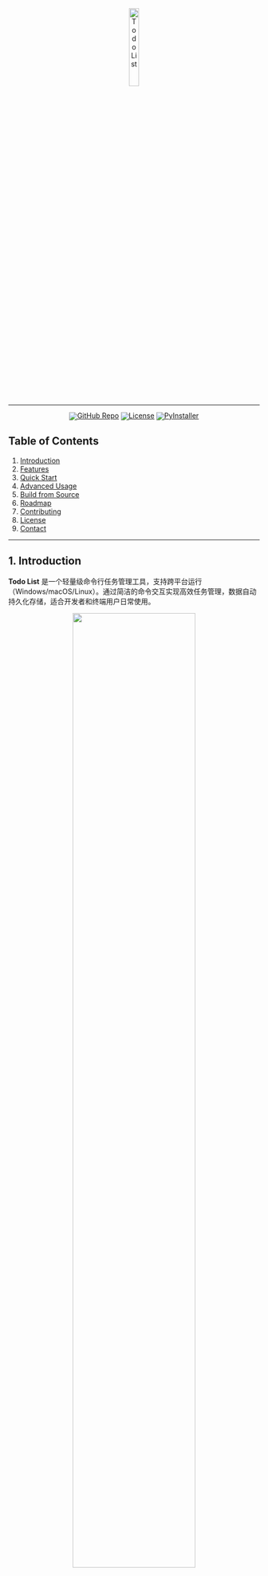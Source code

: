 <!-- markdownlint-disable first-line-h1 -->
<!-- markdownlint-disable html -->
<!-- markdownlint-disable no-duplicate-header -->

<div align="center">
  <img src="https://cdn-icons-png.flaticon.com/512/3293/3293464.png" width="20%" alt="Todo List" />
</div>

<hr>

<div align="center" style="line-height: 1;">
  <a href="https://github.com/ekmope/todo-list"><img alt="GitHub Repo"
    src="https://img.shields.io/badge/📂%20GitHub-Todo_List-536af5?logo=github&color=536af5"/></a>
  <a href="https://choosealicense.com/licenses/mit/"><img alt="License"
    src="https://img.shields.io/badge/📜%20License-MIT-f5de53?color=f5de53"/></a>
  <a href="https://pypi.org/project/pyinstaller/"><img alt="PyInstaller"
    src="https://img.shields.io/badge/📦%20Packaged_with-PyInstaller-2ba97a?color=2ba97a"/></a>
</div>

## Table of Contents

1. [Introduction](#1-introduction)
2. [Features](#2-features)
3. [Quick Start](#3-quick-start) 
4. [Advanced Usage](#4-advanced-usage)
5. [Build from Source](#5-build-from-source)
6. [Roadmap](#6-roadmap)
7. [Contributing](#7-contributing)
8. [License](#8-license)
9. [Contact](#9-contact)

---

## 1. Introduction

**Todo List** 是一个轻量级命令行任务管理工具，支持跨平台运行（Windows/macOS/Linux）。通过简洁的命令交互实现高效任务管理，数据自动持久化存储，适合开发者和终端用户日常使用。

<div align="center">
  <img src="demo.gif" width="70%">
</div>

---

## 2. Features

### Core Architecture
- **极简设计**：单文件实现核心逻辑
- **数据持久化**：自动保存任务到 `todo.txt` 文件
- **跨平台兼容**：完美支持 Windows CMD/PowerShell 和 Unix Shell

### Functional Highlights
- ✅ 添加/删除/完成任务
- ✅ 任务状态可视化（[ ]未完成 vs [x]已完成）
- ✅ 数据自动保存与加载
- 🚀 支持打包为独立可执行文件（.exe/.app）

---

## 3. Quick Start

### Prerequisites
- Python 3.6+
- Git（可选）

### Installation
```bash
# Clone 仓库
git clone https://github.com/ekmope/todo-list.git
cd todo-list

# 直接运行
python todo.py
```

### Basic Commands
| Command | Description     | Example         |
|---------|-----------------|-----------------|
| `add`   | 添加任务         | `add 购买牛奶`  |
| `done`  | 标记完成         | `done 2`        |
| `list`  | 查看任务列表     | `list`          |
| `clear` | 清空所有任务     | `clear`         |
| `exit`  | 退出程序         | `exit`          |

---

## 4. Advanced Usage

### 数据文件定制
```python
# 在 todo.py 中修改
TODO_FILE = "/path/to/custom_tasks.txt"
```

### 日志记录（示例扩展）
```python
import logging
logging.basicConfig(filename='todo.log', level=logging.INFO)
```

---

## 5. Build from Source

### 生成可执行文件
```bash
# 安装依赖
pip install pyinstaller

# 打包（Windows）
pyinstaller --onefile --name todo.exe todo.py

# 打包（macOS/Linux）
pyinstaller --onefile --name todo todo.py
```

### 输出路径
```
dist/
  ├── todo.exe    # Windows可执行文件
  └── todo        # Unix可执行文件
```

---

## 6. Roadmap

| 状态 | 功能                | 目标版本 |
|------|---------------------|----------|
| ✅   | 基础任务管理        | v1.0     |
| 🚧   | 任务分类标签        | v1.2     |
| ⏳   | 云端同步功能        | v2.0     |
| ⏳   | 图形界面（Tkinter） | v2.1     |

---

## 7. Contributing

欢迎通过以下方式参与贡献：  
1. Fork 本仓库  
2. 创建功能分支 (`git checkout -b feature/awesome`)  
3. 提交修改 (`git commit -am 'Add awesome feature'`)  
4. 推送分支 (`git push origin feature/awesome`)  
5. 发起 Pull Request  

---

## 8. License

本项目采用 [MIT License](LICENSE)，允许商业使用和修改。核心条款包括：  
- 保留原始版权声明  
- 免责条款  

---

## 9. Contact

遇到问题或建议？欢迎通过以下方式联系：  
- 📮 Email: 2014036853@qq.com  
- 🐛 [Issue Tracker](https://github.com/ekmope/todo-list/issues)  
